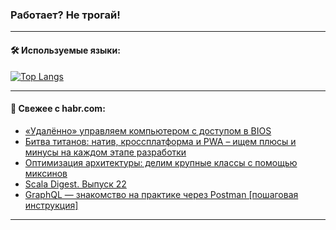 ### Работает? Не трогай!

---
<!--
#### 🛠️ Technical stack:

![Java](https://img.shields.io/badge/Java-informational?logo=Oracle&style=flat&logoColor=white&color=FF4500)
![Kotlin](https://img.shields.io/badge/Kotlin-informational?logo=Kotlin&style=flat&logoColor=white&color=774D97)
![TS](https://img.shields.io/badge/TypeScript-informational?logo=typeScript&style=flat&logoColor=black&color=017acc)
![Python](https://img.shields.io/badge/Python-informational?logo=Python&style=flat&logoColor=black&color=ffdd54) <br>
![Spring](https://img.shields.io/badge/Spring-informational?logo=Spring&style=flat&logoColor=white&color=6DB33F) 
![SpringBoot](https://img.shields.io/badge/SpringBoot-informational?logo=SpringBoot&style=flat&logoColor=white&color=6DB33F)
![Nest](https://img.shields.io/badge/NestJS-informational?logo=NestJS&style=flat&logoColor=white&color=E0234E) 
![NodeJS](https://img.shields.io/badge/NodeJS-informational?logo=node.js&style=flat&logoColor=white&color=70A760)<br>
![PostgreSQL](https://img.shields.io/badge/PostgreSQL-informational?logo=PostgreSQL&style=flat&logoColor=white&color=DAA520)
![MongoDB](https://img.shields.io/badge/MongoDB-informational?logo=MongoDB&style=flat&logoColor=white&color=870000)
![Apache](https://img.shields.io/badge/Apache-informational?logo=apache&style=flat&logoColor=white&color=f74e28)

___ 
-->

#### 🛠️ Используемые языки:

[![Top Langs](https://github-readme-stats-82jvfl3w3-advtsettinggmailcoms-projects.vercel.app/api/top-langs/?username=zloylis&langs_count=10&hide_title=true&title_color=e6edf3&size_weight=0.5&count_weight=0.5&layout=compact&hide_progress=true&hide_border=true&theme=dracula)](https://github.com/zloylis)

<!---


####  :octocat:&nbsp;&nbsp; Статистика:

![GitHub stats](https://github-readme-stats-u2qms2cxw-advtsettinggmailcoms-projects.vercel.app/api?username=zloylis&show_icons=true&hide_border=true&theme=dracula&title_color=e6edf3&include_all_commits=true&count_private=true&hide_rank=false&hide_title=true&rank_icon=github)
-->
---

#### 💬 Свежее с habr.com:

<!-- BLOG-POST-LIST:START -->
- [«Удалённо» управляем компьютером с доступом в BIOS](https://habr.com/ru/companies/ruvds/articles/847842/?utm_source=habrahabr&utm_medium=rss&utm_campaign=847842)
- [Битва титанов: натив, кроссплатформа и PWA – ищем плюсы и минусы на каждом этапе разработки](https://habr.com/ru/companies/clevertec/articles/855066/?utm_source=habrahabr&utm_medium=rss&utm_campaign=855066)
- [Оптимизация архитектуры: делим крупные классы с помощью миксинов](https://habr.com/ru/articles/854610/?utm_source=habrahabr&utm_medium=rss&utm_campaign=854610)
- [Scala Digest. Выпуск 22](https://habr.com/ru/companies/tbank/articles/855240/?utm_source=habrahabr&utm_medium=rss&utm_campaign=855240)
- [GraphQL — знакомство на практике через Postman [пошаговая инструкция]](https://habr.com/ru/articles/852998/?utm_source=habrahabr&utm_medium=rss&utm_campaign=852998)
<!-- BLOG-POST-LIST:END -->

---
